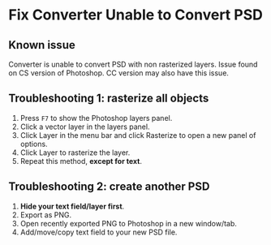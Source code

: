 # Fix Converter Unable to Convert PSD

## Known issue

Converter is unable to convert PSD with non rasterized layers. Issue found on CS version of Photoshop. CC version may also have this issue.

## Troubleshooting 1: rasterize all objects

1. Press `F7` to show the Photoshop layers panel.
2. Click a vector layer in the layers panel.
3. Click Layer in the menu bar and click Rasterize to open a new panel of options.
4. Click Layer to rasterize the layer.
5. Repeat this method, **except for text**.

## Troubleshooting 2: create another PSD

1. **Hide your text field/layer first**.
2. Export as PNG.
3. Open recently exported PNG to Photoshop in a new window/tab.
4. Add/move/copy text field to your new PSD file.